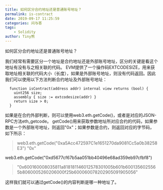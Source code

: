 ```yaml
---
title: 如何区分合约地址还是普通账号地址？ 
permalink: is-contract
date: 2019-09-17 11:25:59
categories: 问与答
tags:
    - Solidity
author: Tiny熊
---
```


如何区分合约地址还是普通账号地址？

<!-- more -->

我们经常有需要区分一个地址是合约地址还是外部账号地址，区分的关键是看这个地址有没有与之相关联的代码。
EVM提供了一个操作码EXTCODESIZE，用来获取地址相关联的代码大小（长度），如果是外部账号地址，则没有代码返回。因此我们可以使用以下方法判断合约地址及外部账号地址：

```
  function isContract(address addr) internal view returns (bool) {
    uint256 size;
    assembly { size := extcodesize(addr) }
    return size > 0;
  }
```

如果是在合约外部判断，则可以使用web3.eth.getCode()，或者是对应的JSON-RPC方法eth_getcode。
getCode()用来获取参数地址所对应合约的代码，如果参数是一个外部账号地址，则返回"0x"；如果参数是合约，则返回对应的字节码，如下所示：

> web3.eth.getCode("0xa5Acc472597C1e1651270da9081Cc5a0b38258E3")
"0x"

web3.eth.getCode("0xd5677cf67b5aa051bb40496e68ad359eb97cfbf8")
> "0x600160008035811a818181146012578301005b601b6001356025565b8060005260206000f25b600060078202905091905056"

这样我们就可以通过getCode()的内容判断是哪一种地址了。
